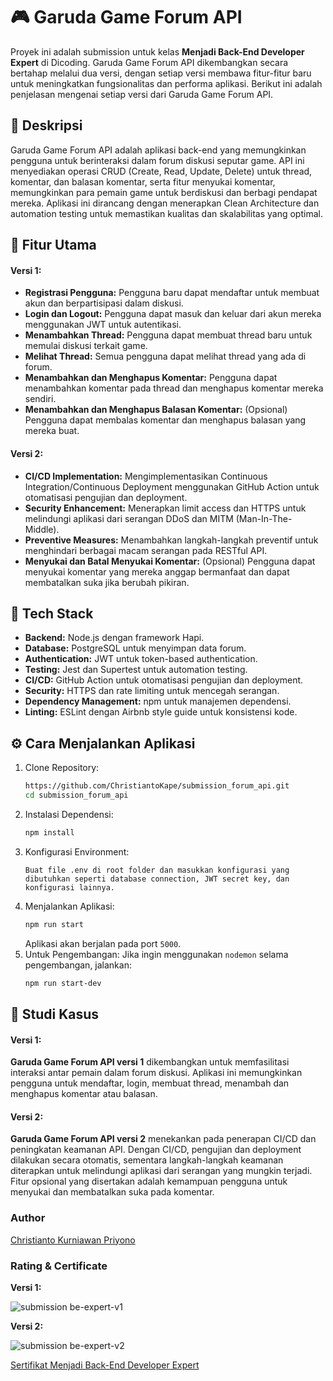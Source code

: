 # 🎮 Garuda Game Forum API
Proyek ini adalah submission untuk kelas **Menjadi Back-End Developer Expert** di Dicoding. Garuda Game Forum API dikembangkan secara bertahap melalui dua versi, dengan setiap versi membawa fitur-fitur baru untuk meningkatkan fungsionalitas dan performa aplikasi. Berikut ini adalah penjelasan mengenai setiap versi dari Garuda Game Forum API.

## 📝 Deskripsi
Garuda Game Forum API adalah aplikasi back-end yang memungkinkan pengguna untuk berinteraksi dalam forum diskusi seputar game. API ini menyediakan operasi CRUD (Create, Read, Update, Delete) untuk thread, komentar, dan balasan komentar, serta fitur menyukai komentar, memungkinkan para pemain game untuk berdiskusi dan berbagi pendapat mereka. Aplikasi ini dirancang dengan menerapkan Clean Architecture dan automation testing untuk memastikan kualitas dan skalabilitas yang optimal.

## 🚀 Fitur Utama
#### **Versi 1:**
* **Registrasi Pengguna:** Pengguna baru dapat mendaftar untuk membuat akun dan berpartisipasi dalam diskusi.
* **Login dan Logout:** Pengguna dapat masuk dan keluar dari akun mereka menggunakan JWT untuk autentikasi.
* **Menambahkan Thread:** Pengguna dapat membuat thread baru untuk memulai diskusi terkait game.
* **Melihat Thread:** Semua pengguna dapat melihat thread yang ada di forum.
* **Menambahkan dan Menghapus Komentar:** Pengguna dapat menambahkan komentar pada thread dan menghapus komentar mereka sendiri.
* **Menambahkan dan Menghapus Balasan Komentar:** (Opsional) Pengguna dapat membalas komentar dan menghapus balasan yang mereka buat.

#### **Versi 2:**
* **CI/CD Implementation:** Mengimplementasikan Continuous Integration/Continuous Deployment menggunakan GitHub Action untuk otomatisasi pengujian dan deployment.
* **Security Enhancement:** Menerapkan limit access dan HTTPS untuk melindungi aplikasi dari serangan DDoS dan MITM (Man-In-The-Middle).
* **Preventive Measures:** Menambahkan langkah-langkah preventif untuk menghindari berbagai macam serangan pada RESTful API.
* **Menyukai dan Batal Menyukai Komentar:** (Opsional) Pengguna dapat menyukai komentar yang mereka anggap bermanfaat dan dapat membatalkan suka jika berubah pikiran.

## 🔧 Tech Stack
* **Backend:** Node.js dengan framework Hapi.
* **Database:** PostgreSQL untuk menyimpan data forum.
* **Authentication:** JWT untuk token-based authentication.
* **Testing:** Jest dan Supertest untuk automation testing.
* **CI/CD:** GitHub Action untuk otomatisasi pengujian dan deployment.
* **Security:** HTTPS dan rate limiting untuk mencegah serangan.
* **Dependency Management:** npm untuk manajemen dependensi.
* **Linting:** ESLint dengan Airbnb style guide untuk konsistensi kode.

## ⚙️ Cara Menjalankan Aplikasi
1. Clone Repository:
    ```sh
    https://github.com/ChristiantoKape/submission_forum_api.git
    cd submission_forum_api
    ```
2. Instalasi Dependensi:
    ```sh
    npm install
    ```
3. Konfigurasi Environment:
    ```
    Buat file .env di root folder dan masukkan konfigurasi yang dibutuhkan seperti database connection, JWT secret key, dan konfigurasi lainnya.
    ```
3. Menjalankan Aplikasi:
    ```sh
    npm run start
    ```
    Aplikasi akan berjalan pada port `5000`.
4. Untuk Pengembangan:
    Jika ingin menggunakan `nodemon` selama pengembangan, jalankan:
    ```sh
    npm run start-dev
    ```

## 📄 Studi Kasus
#### **Versi 1:**
**Garuda Game Forum API versi 1** dikembangkan untuk memfasilitasi interaksi antar pemain dalam forum diskusi. Aplikasi ini memungkinkan pengguna untuk mendaftar, login, membuat thread, menambah dan menghapus komentar atau balasan.
#### **Versi 2:**
**Garuda Game Forum API versi 2** menekankan pada penerapan CI/CD dan peningkatan keamanan API. Dengan CI/CD, pengujian dan deployment dilakukan secara otomatis, sementara langkah-langkah keamanan diterapkan untuk melindungi aplikasi dari serangan yang mungkin terjadi. Fitur opsional yang disertakan adalah kemampuan pengguna untuk menyukai dan membatalkan suka pada komentar.

### Author
[Christianto Kurniawan Priyono](https://www.linkedin.com/in/chriskape/)

### Rating & Certificate
**Versi 1:**

![submission be-expert-v1](https://github.com/user-attachments/assets/5a066303-3b23-4f8a-ba88-6407e458c1ab)

**Versi 2:**

![submission be-expert-v2](https://github.com/user-attachments/assets/503d6bbd-8d12-433e-849d-3184721229a7)

[Sertifikat Menjadi Back-End Developer Expert](https://www.dicoding.com/certificates/1RXYLRQN1PVM)
